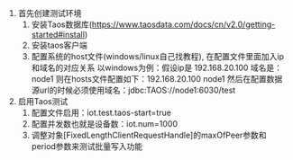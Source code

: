1. 首先创建测试环境
   1. 安装Taos数据库(https://www.taosdata.com/docs/cn/v2.0/getting-started#install)
   2. 安装taos客户端
   3. 配置系统的host文件(windows/linux自己找教程), 在配置文件里面加入ip和域名的对应关系
   以windows为例：假设ip是 192.168.20.100 域名是：node1 则在hosts文件配置如下：192.168.20.100 node1
   然后在配置数据源url的时候必须使用域名：jdbc:TAOS://node1:6030/test
2. 启用Taos测试
   1. 配置文件启用：iot.test.taos-start=true
   2. 配置并发数也就是设备数：iot.num=1000
   3. 调整对象[FixedLengthClientRequestHandle]的maxOfPeer参数和period参数来测试批量写入功能